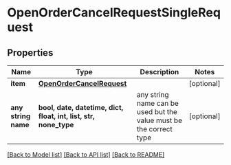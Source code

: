 # OpenOrderCancelRequestSingleRequest


## Properties
Name | Type | Description | Notes
------------ | ------------- | ------------- | -------------
**item** | [**OpenOrderCancelRequest**](OpenOrderCancelRequest.md) |  | [optional] 
**any string name** | **bool, date, datetime, dict, float, int, list, str, none_type** | any string name can be used but the value must be the correct type | [optional]

[[Back to Model list]](../README.md#documentation-for-models) [[Back to API list]](../README.md#documentation-for-api-endpoints) [[Back to README]](../README.md)


